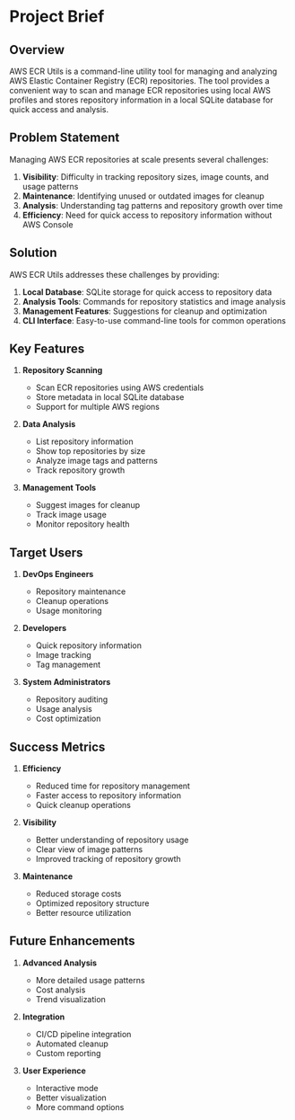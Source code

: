 # Project Brief

## Overview

AWS ECR Utils is a command-line utility tool for managing and analyzing AWS Elastic Container Registry (ECR) repositories. The tool provides a convenient way to scan and manage ECR repositories using local AWS profiles and stores repository information in a local SQLite database for quick access and analysis.

## Problem Statement

Managing AWS ECR repositories at scale presents several challenges:

1. **Visibility**: Difficulty in tracking repository sizes, image counts, and usage patterns
2. **Maintenance**: Identifying unused or outdated images for cleanup
3. **Analysis**: Understanding tag patterns and repository growth over time
4. **Efficiency**: Need for quick access to repository information without AWS Console

## Solution

AWS ECR Utils addresses these challenges by providing:

1. **Local Database**: SQLite storage for quick access to repository data
2. **Analysis Tools**: Commands for repository statistics and image analysis
3. **Management Features**: Suggestions for cleanup and optimization
4. **CLI Interface**: Easy-to-use command-line tools for common operations

## Key Features

1. **Repository Scanning**
   - Scan ECR repositories using AWS credentials
   - Store metadata in local SQLite database
   - Support for multiple AWS regions

2. **Data Analysis**
   - List repository information
   - Show top repositories by size
   - Analyze image tags and patterns
   - Track repository growth

3. **Management Tools**
   - Suggest images for cleanup
   - Track image usage
   - Monitor repository health

## Target Users

1. **DevOps Engineers**
   - Repository maintenance
   - Cleanup operations
   - Usage monitoring

2. **Developers**
   - Quick repository information
   - Image tracking
   - Tag management

3. **System Administrators**
   - Repository auditing
   - Usage analysis
   - Cost optimization

## Success Metrics

1. **Efficiency**
   - Reduced time for repository management
   - Faster access to repository information
   - Quick cleanup operations

2. **Visibility**
   - Better understanding of repository usage
   - Clear view of image patterns
   - Improved tracking of repository growth

3. **Maintenance**
   - Reduced storage costs
   - Optimized repository structure
   - Better resource utilization

## Future Enhancements

1. **Advanced Analysis**
   - More detailed usage patterns
   - Cost analysis
   - Trend visualization

2. **Integration**
   - CI/CD pipeline integration
   - Automated cleanup
   - Custom reporting

3. **User Experience**
   - Interactive mode
   - Better visualization
   - More command options
